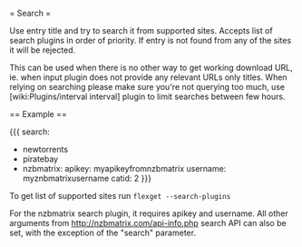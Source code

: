= Search =

Use entry title and try to search it from supported sites. Accepts list of search plugins in order of priority. If entry is not found from any of the sites it will be rejected.

This can be used when there is no other way to get working download URL, ie. when input plugin does not provide any relevant URLs only titles. When relying on searching please make sure you're not querying too much, use [wiki:Plugins/interval interval] plugin to limit searches between few hours.

== Example ==

{{{
search:
  - newtorrents
  - piratebay
  - nzbmatrix:
      apikey: myapikeyfromnzbmatrix
      username: myznbmatrixusername
      catid: 2
}}}

To get list of supported sites run `flexget --search-plugins`

For the nzbmatrix search plugin, it requires apikey and username. All other arguments from http://nzbmatrix.com/api-info.php search API can also be set, with the exception of the "search" parameter.